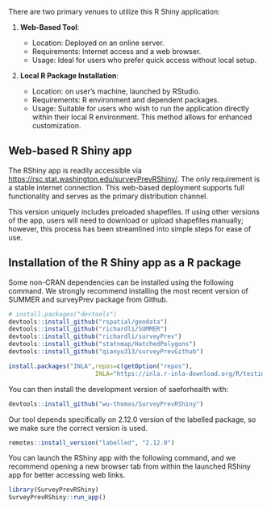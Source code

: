 
There are two primary venues to utilize this R Shiny application:

1.  **Web-Based Tool**:
    - Location: Deployed on an online server.
    - Requirements: Internet access and a web browser.
    - Usage: Ideal for users who prefer quick access without local setup.

2.  **Local R Package Installation**:
    - Location: on user’s machine, launched by RStudio.
    - Requirements: R environment and dependent packages.
    - Usage: Suitable for users who wish to run the application directly within their local R environment. This method allows for enhanced customization.

## Web-based R Shiny app

The RShiny app is readily accessible via
<https://rsc.stat.washington.edu/surveyPrevRShiny/>. The only
requirement is a stable internet connection. This web-based deployment
supports full functionality and serves as the primary distribution
channel.

This version uniquely includes preloaded shapefiles. If using other
versions of the app, users will need to download or upload shapefiles
manually; however, this process has been streamlined into simple steps
for ease of use.

## Installation of the R Shiny app as a R package

Some non-CRAN dependencies can be installed using the following command.
We strongly recommend installing the most recent version of SUMMER and
surveyPrev package from Github.

``` r
# install.packages("devtools")
devtools::install_github("rspatial/geodata")
devtools::install_github("richardli/SUMMER")
devtools::install_github("richardli/surveyPrev")
devtools::install_github("statnmap/HatchedPolygons")
devtools::install_github("qianyu313/surveyPrevGithub")

install.packages("INLA",repos=c(getOption("repos"),
                        INLA="https://inla.r-inla-download.org/R/testing"),dep=TRUE)
```

You can then install the development version of saeforhealth with:

``` r
devtools::install_github("wu-thomas/SurveyPrevRShiny")
```

Our tool depends specifically on 2.12.0 version of the labelled package,
so we make sure the correct version is used.

``` r
remotes::install_version("labelled", "2.12.0")
```

You can launch the RShiny app with the following command, and we
recommend opening a new browser tab from within the launched RShiny app
for better accessing web links.

``` r
library(SurveyPrevRShiny)
SurveyPrevRShiny::run_app()
```